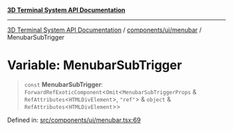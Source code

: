 [**3D Terminal System API Documentation**](../../../../README.md)

***

[3D Terminal System API Documentation](../../../../README.md) / [components/ui/menubar](../README.md) / MenubarSubTrigger

# Variable: MenubarSubTrigger

> `const` **MenubarSubTrigger**: `ForwardRefExoticComponent`\<`Omit`\<`MenubarSubTriggerProps` & `RefAttributes`\<`HTMLDivElement`\>, `"ref"`\> & `object` & `RefAttributes`\<`HTMLDivElement`\>\>

Defined in: [src/components/ui/menubar.tsx:69](https://github.com/Dicommunitas/ThreeJS_Terminal_3D/blob/2ffad36b03338064b23ef8f941c65d1facfc3d76/src/components/ui/menubar.tsx#L69)

